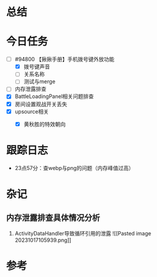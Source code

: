 
# 总结




# 今日任务

- [ ] #94800 【揪揪手册】手机拨号键外放功能
	- [x] 拨号键声音
	- [ ] 关系名称
	- [ ] 测试与merge
- [ ] 内存泄露排查
- [x] BattleLoadingPanel相关问题排查
- [x] 房间设置观战开关丢失
- [x] upsource相关
	- [x] 黄秋胜的特效朝向



# 跟踪日志

- 23点57分：查webp与png的问题（内存峰值过高）

# 杂记


## 内存泄露排查具体情况分析

1. ActivityDataHandler导致循环引用的泄露
![[Pasted image 20231017105939.png]]


# 参考